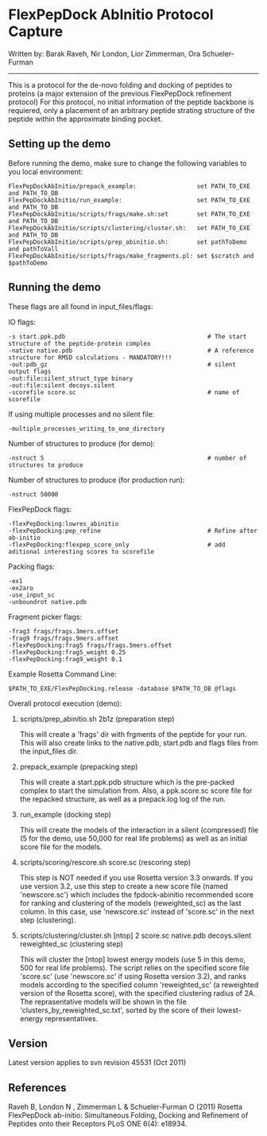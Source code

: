 FlexPepDock AbInitio Protocol Capture
=====================================

Written by: Barak Raveh, Nir London, Lior Zimmerman, Ora Schueler-Furman  

---

This is a protocol for the de-novo folding and docking of peptides to proteins (a major extension of the previous FlexPepDock refinement protocol)
For this protocol, no initial information of the peptide backbone is requiered, only a placement of an arbitrary peptide strating 
structure of the peptide within the approximate binding pocket.

Setting up the demo
-------------------

Before running the demo, make sure to change the following variables to you 
local environment:

    FlexPepDockAbInitio/prepack_example:                 set PATH_TO_EXE and PATH_TO_DB
    FlexPepDockAbInitio/run_example:                     set PATH_TO_EXE and PATH_TO_DB
    FlexPepDockAbInitio/scripts/frags/make.sh:set        set PATH_TO_EXE and PATH_TO_DB
    FlexPepDockAbInitio/scripts/clustering/cluster.sh:   set PATH_TO_EXE and PATH_TO_DB 
    FlexPepDockAbInitio/scripts/prep_abinitio.sh:        set pathToDemo and pathToVall
    FlexPepDockAbInitio/scripts/frags/make_fragments.pl: set $scratch and $pathToDemo

Running the demo
----------------

These flags are all found in input_files/flags:

IO flags:

    -s start.ppk.pdb                                        # The start structure of the peptide-protein complex
    -native native.pdb                                      # A reference structure for RMSD calculations - MANDATORY!!!
    -out:pdb_gz                                             # silent output flags
    -out:file:silent_struct_type binary
    -out:file:silent decoys.silent
    -scorefile score.sc                                     # name of scorefile

If using multiple processes and no silent file:

    -multiple_processes_writing_to_one_directory

Number of structures to produce (for demo):

    -nstruct 5                                              # number of structures to produce 

Number of structures to produce (for production run):

    -nstruct 50000

FlexPepDock flags:

    -flexPepDocking:lowres_abinitio
    -flexPepDocking:pep_refine                              # Refine after ab-initio
    -flexPepDocking:flexpep_score_only                      # add aditional interesting scores to scorefile

Packing flags:

    -ex1
    -ex2aro
    -use_input_sc
    -unboundrot native.pdb

Fragment picker flags:

    -frag3 frags/frags.3mers.offset
    -frag9 frags/frags.9mers.offset
    -flexPepDocking:frag5 frags/frags.5mers.offset
    -flexPepDocking:frag5_weight 0.25
    -flexPepDocking:frag9_weight 0.1

Example Rosetta Command Line:

    $PATH_TO_EXE/FlexPepDocking.release -database $PATH_TO_DB @flags

Overall protocol execution (demo):

1.  scripts/prep_abinitio.sh 2b1z (preparation step)

    This will create a 'frags' dir with frgments of the peptide for your run. 
    This will also create links to the native.pdb, start.pdb and flags files 
    from the input_files dir.

2.  prepack_example (prepacking step)

    This will create a start.ppk.pdb structure which is the pre-packed complex 
    to start the simulation from. Also, a ppk.score.sc score file for the 
    repacked structure, as well as a prepack.log log of the run.

3.  run_example (docking step)

    This will create the models of the interaction in a silent (compressed) 
    file (5 for the demo, use 50,000 for real life problems) as well as an 
    initial score file for the models. 

4.  scripts/scoring/rescore.sh score.sc (rescoring step)

    This step is NOT needed if you use Rosetta version 3.3 onwards. If you use 
    version 3.2, use this step to create a new score file (named 'newscore.sc') 
    which includes the fpdock-abinitio recommended score for ranking and 
    clustering of the models (reweighted_sc) as the last column. In this case, 
    use 'newscore.sc' instead of 'score.sc' in the next step (clustering).

5.  scripts/clustering/cluster.sh [ntop] 2 score.sc native.pdb decoys.silent reweighted_sc (clustering step)

    This will cluster the [ntop] lowest energy models (use 5 in this demo, 500 
    for real life problems). The script relies on the specified score file 
    'score.sc' (use 'newscore.sc' if using Rosetta version 3.2), and ranks 
    models according to the specified column 'reweighted_sc' (a reweighted 
    version of the Rosetta score), with the specified clustering radius of 2A. 
    The reprasentative models will be shown in the file 
    'clusters_by_reweighted_sc.txt', sorted by the score of their lowest-energy 
    representatives.

Version
-------
Latest version applies to svn revision 45531 (Oct 2011)


References
----------
Raveh B, London N , Zimmerman L & Schueler-Furman O (2011)
Rosetta FlexPepDock ab-initio: Simultaneous Folding, Docking and Refinement of 
Peptides onto their Receptors PLoS ONE 6(4): e18934.
